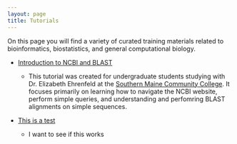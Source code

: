 ```yaml
---
layout: page
title: Tutorials
---
```


On this page you will find a variety of curated training materials related to bioinformatics, biostatistics, and general computational biology. 

* [Introduction to NCBI and BLAST](https://github.com/MaineINBRE/IntroToNCBIandBLAST)
  * This tutorial was created for undergraduate students studying with Dr. Elizabeth Ehrenfeld at the [Southern Maine Community College](https://www.smccme.edu). It focuses primarily on learning how to navigate the NCBI website, perform simple queries, and understanding and perfomring BLAST alignments on simple sequences. 


* [This is a test](/tutorials/test.md) 
  * I want to see if this works

